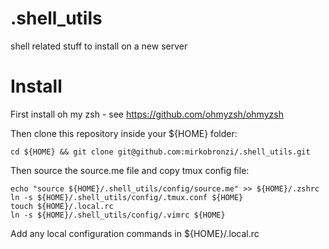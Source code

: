 # .shell_utils
shell related stuff to install on a new server

# Install
First install oh my zsh - see https://github.com/ohmyzsh/ohmyzsh

Then clone this repository inside your ${HOME} folder:

    cd ${HOME} && git clone git@github.com:mirkobronzi/.shell_utils.git

Then source the source.me file and copy tmux config file:

    echo "source ${HOME}/.shell_utils/config/source.me" >> ${HOME}/.zshrc
    ln -s ${HOME}/.shell_utils/config/.tmux.conf ${HOME}
    touch ${HOME}/.local.rc
    ln -s ${HOME}/.shell_utils/config/.vimrc ${HOME}

Add any local configuration commands in ${HOME}/.local.rc

